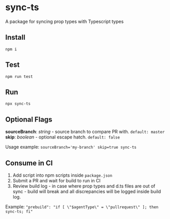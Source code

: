 # sync-ts
A package for syncing prop types with Typescript types


## Install

```shell
npm i
```

## Test

```shell
npm run test
```

## Run

```shell
npx sync-ts
```
## Optional Flags
**sourceBranch**: *string* - source branch to compare PR with. `default: master`  
**skip**: *boolean* - optional escape hatch. `default: false`  

Usage example: `sourceBranch='my-branch' skip=true sync-ts`

## Consume in CI
1. Add script into npm scripts inside `package.json`
2. Submit a PR and wait for build to run in CI
3. Review build log - in case where prop types and d.ts files are out of sync - build will break and all discrepancies will be  logged inside build log.

Example: `"prebuild": "if [ \"$agentType\" = \"pullrequest\" ]; then sync-ts; fi"`
